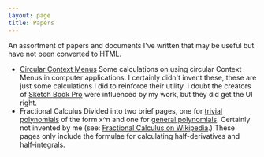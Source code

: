 ```yaml
---
layout: page
title: Papers
---
```

An assortment of papers and documents I've written that may be useful but
have not been converted to HTML.

* [Circular Context Menus](/papers/ccm01.01.11.2005.pdf)
  Some calculations on using circular Context Menus in computer applications.
  I certainly didn't invent these, these are just some calculations I did to
  reinforce their utility.  I doubt the creators of
  [Sketch Book Pro](http://usa.autodesk.com/adsk/servlet/pc/index?id=6848332&siteID=123112)
  were influenced by my work, but they did get the UI right.
* Fractional Calculus
  Divided into two brief pages, one for
  [trivial polynomials](/papers/fractional-trivials.pdf) of the form x^n
  and one for [general polynomials](/papers/fractional-polynomials.pdf).
  Certainly not invented by me (see:
  [Fractional Calculus on Wikipedia](http://en.wikipedia.org/wiki/Fractional_calculus).)
  These pages only include the formulae for calculating half-derivatives and
  half-integrals.

